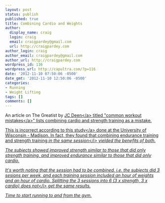 ```yaml
---
layout: post
status: publish
published: true
title: Combining Cardio and Weights
author:
  display_name: craig
  login: craig
  email: craigpardey@gmail.com
  url: http://craigpardey.com
author_login: craig
author_email: craigpardey@gmail.com
author_url: http://craigpardey.com
wordpress_id: 116
wordpress_url: http://capultra.com/?p=116
date: '2012-11-10 07:50:06 -0500'
date_gmt: '2012-11-10 12:50:06 -0500'
categories:
- Running
- Weight Lifting
tags: []
comments: []
---
```

<p>An article on The Greatist by <a href="www.jcdfitness.com&#47;">JC Deen<&#47;a> titled "<a href="http:&#47;&#47;greatist.com&#47;fitness&#47;fix-common-workout-mistakes&#47;">common workout mistakes<&#47;a>" lists combining cardio and strength training as a mistake.</p>
<p>This is incorrect according to <a href="http:&#47;&#47;www.ncbi.nlm.nih.gov&#47;pubmed&#47;7752872">this study<&#47;a> done at the University of Wisconsin - Madison.  In fact, they found that combining endurance training and strength training <i>in the same session<&#47;i> yielded the benefits of both.</p>
<p>The subjects showed improved strength similar to those that did only strength training, and improved endurance similar to those that did only cardio.</p>
<p>It's worth noting that the session had to be combined.  i.e. the subjects did 3 sesions per week, and each training session included an hour of weights and an hour of cardio.  Splitting the 3 sessions into 6 (3 x strength, 3 x cardio) does <i>not<&#47;i> get the same results.</p>
<p>Time to start running to and from the gym.</p>
